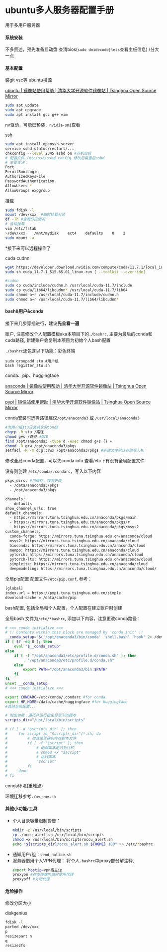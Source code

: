 # ubuntu多人服务器配置手册
用于多用户服务器
#### 系统安装
不多赘述，预先准备启动盘 查清bios(`sudo dmidecode|less`查看主板信息) /分大一点

#### 基本配置
装git vsc等 ubuntu换源

[ubuntu | 镜像站使用帮助 | 清华大学开源软件镜像站 | Tsinghua Open Source Mirror](https://mirrors.tuna.tsinghua.edu.cn/help/ubuntu/)

```bash
sudo apt update
sudo apt upgrade
sudo apt install gcc g++ vim
```

nv驱动，可能已预装，`nvidia-smi`查看

ssh

``` bash
sudo apt install openssh-server
service sshd status/restart/... 
chkconfig --level 2345 sshd on #开机自启
# 配置文件 /etc/ssh/sshd_config 修改后需重启sshd
# 主要关注：
Port
PermitRootLogin
AuthorizedKeysFile
PasswordAuthentication
AllowUsers *
AllowGroups expgroup
```

挂载

```bash
sudo fdisk -l
mount /dev/xxx  #临时挂载分区
df -Th #查看分区情况
# 自动挂载
vim /etc/fstab
>/dev/xxx    /mnt/mydisk    ext4    defaults    0    2
sudo mount -a
```


*接下来可以远程操作了

cuda cudnn

```bash
wget https://developer.download.nvidia.com/compute/cuda/11.7.1/local_installers/cuda_11.7.1_515.65.01_linux.run
sudo sh cuda_11.7.1_515.65.01_linux.run [ --toolkit --override]

#cudnn
sudo cp cuda/include/cudnn.h /usr/local/cuda-11.7/include
sudo cp cuda/lib64/libcudnn* /usr/local/cuda-11.7/lib64
sudo chmod a+r /usr/local/cuda-11.7/include/cudnn.h 
sudo chmod a+r /usr/local/cuda-11.7/lib64/libcudnn*
```

#### bash&用户&conda
接下来几步穿插进行，建议**先全看一遍**

账户, 注意修改个人配置模板aka本项目下的`./bashrc`, 主要为最后的conda和cuda路径, 新建账户会复制本项目为初始个人bash配置

`./bashrc`还包含以下功能：彩色终端

```
sudo groupadd stu #用户组
bash register_stu.sh
```

conda、pip、huggingface

[anaconda | 镜像站使用帮助 | 清华大学开源软件镜像站 | Tsinghua Open Source Mirror](https://mirrors.tuna.tsinghua.edu.cn/help/anaconda/)

[pypi | 镜像站使用帮助 | 清华大学开源软件镜像站 | Tsinghua Open Source Mirror](https://mirrors.tuna.tsinghua.edu.cn/help/pypi/)

conda安装时选择路径建议`/opt/anaconda3` 或 `/usr/local/anaconda3`
```bash
#为用户组stu安装共享的conda
chgrp -R stu /路径
chmod g+s /路径 #GID
find /opt/anaconda3 -type d -exec chmod g+s {} +
chmod -R g+w /opt/anaconda3/pkgs
setfacl -R -m d:g::rwx /opt/anaconda3/pkgs #新建文件默认有组写入权
```
修改全局conda配置，可以先conda info 查看/etc下有没有全局配置文件

没有则创建 `/etc/conda/.condarc`，写入以下内容

```bash
pkgs_dirs: #包缓存，按需更改
  - /data/anaconda3/pkgs
  - /opt/anaconda3/pkgs

channels:
  - defaults
show_channel_urls: true
default_channels:
  - https://mirrors.tuna.tsinghua.edu.cn/anaconda/pkgs/main
  - https://mirrors.tuna.tsinghua.edu.cn/anaconda/pkgs/r
  - https://mirrors.tuna.tsinghua.edu.cn/anaconda/pkgs/msys2
custom_channels:
  conda-forge: https://mirrors.tuna.tsinghua.edu.cn/anaconda/cloud
  msys2: https://mirrors.tuna.tsinghua.edu.cn/anaconda/cloud
  bioconda: https://mirrors.tuna.tsinghua.edu.cn/anaconda/cloud
  menpo: https://mirrors.tuna.tsinghua.edu.cn/anaconda/cloud
  pytorch: https://mirrors.tuna.tsinghua.edu.cn/anaconda/cloud
  pytorch-lts: https://mirrors.tuna.tsinghua.edu.cn/anaconda/cloud
  simpleitk: https://mirrors.tuna.tsinghua.edu.cn/anaconda/cloud
  deepmodeling: https://mirrors.tuna.tsinghua.edu.cn/anaconda/cloud/
```

全局pip配置 配置文件`/etc/pip.conf`, 参考：
```bash
[global]
index-url = https://pypi.tuna.tsinghua.edu.cn/simple
download-cache = /data/cache/pip
```

bash配置, 包括全局和个人配置，个人配置在建立账户时创建

全局bash 文件为`/etc/*bashrc`, 添加以下内容，注意更改conda路径：
```bash
# >>> conda initialize >>>
# !! Contents within this block are managed by 'conda init' !!
__conda_setup="$('/opt/anaconda3/bin/conda' 'shell.bash' 'hook' 2> /dev/null)"
if [ $? -eq 0 ]; then
    eval "$__conda_setup"
else
    if [ -f "/opt/anaconda3/etc/profile.d/conda.sh" ]; then
        . "/opt/anaconda3/etc/profile.d/conda.sh"
    else
        export PATH="/opt/anaconda3/bin:$PATH"
    fi
fi
unset __conda_setup
# <<< conda initialize <<<

export CONDARC=/etc/conda/.condarc #for conda
export HF_HOME=/data/cache/huggingface #for huggingface
#其他全局配置...

# 附加功能：遍历并运行指定目录下的脚本
scripts_dir="/usr/local/bin/scripts"

# if [ -d "$scripts_dir" ]; then
#     for script in "$scripts_dir"/*.sh; do
#         # 检查是否确实存在脚本文件
#         if [ -f "$script" ]; then
#             # 确保脚本是可执行的
#             # chmod +x "$script"
#             # 运行脚本
#             "$script"
#         fi
#     done
# fi
```

conda环境(重难点)

环境迁移参考`./mv_env.sh`

#### 其他小功能/工具

- 个人目录容量限制警告：
  ```bash
  mkdir -p /usr/local/bin/scripts
  cp ./occu_alert.sh /usr/local/bin/scripts
  chmod +x /usr/local/bin/scripts/occu_alert.sh
  echo "${scripts_dir}/occu_alert.sh ${HOME} 100" >> /etc/*bashrc 
  ```
- 通知用户/组：`send_notice.sh`
- 服务器借用个人VPN代理：
  将个人`.bashrc`中proxy部分解注释, 
  ```bash
  export hostip=vpn宿主ip
  proxyon #在本终端内临时使用代理
  proxyoff #关闭代理
  ```
#### 危险操作

修改分区大小

diskgenius

```bash
fdisk -l
parted /dev/xxx
p
resizepart n
q
resize2fs
```

